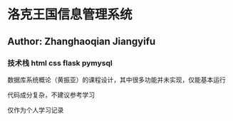 # 洛克王国信息管理系统

## Author: Zhanghaoqian Jiangyifu

### 技术栈 html css flask pymysql

数据库系统概论（黄振亚）的课程设计，其中很多功能并未实现，仅能基本运行

代码成分复杂，不建议参考学习

仅作为个人学习记录
